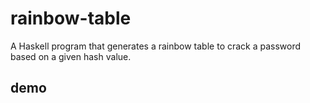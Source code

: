 # rainbow-table
A Haskell program that generates a rainbow table to crack a password based on a given hash value.

## demo
